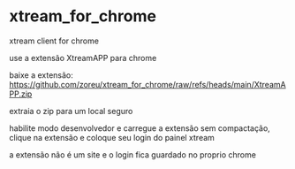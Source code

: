 # xtream_for_chrome
xtream client for chrome

use a extensão XtreamAPP para chrome

baixe a extensão: https://github.com/zoreu/xtream_for_chrome/raw/refs/heads/main/XtreamAPP.zip

extraia o zip para um local seguro

habilite modo desenvolvedor e carregue a extensão sem compactação, clique na extensão e coloque seu login do painel xtream

a extensão não é um site e o login fica guardado no proprio chrome



